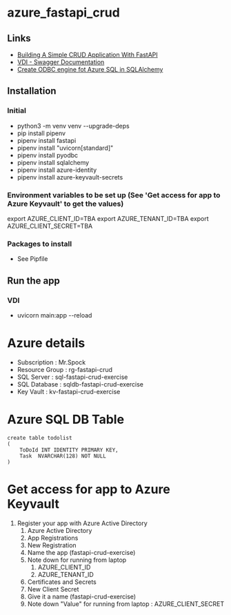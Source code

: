 # azure_fastapi_crud

## Links
- [Building A Simple CRUD Application With FastAPI](https://www.gormanalysis.com/blog/building-a-simple-crud-application-with-fastapi/)
- [VDI - Swagger Documentation](http://127.0.0.1:8000/docs)
- [Create ODBC engine fot Azure SQL in SQLAlchemy](https://docs.sqlalchemy.org/en/14/dialects/mysql.html#module-sqlalchemy.dialects.mysql.pyodbc)

## Installation
### Initial
- python3 -m venv venv --upgrade-deps
- pip install pipenv
- pipenv install fastapi
- pipenv install "uvicorn[standard]"
- pipenv install pyodbc
- pipenv install sqlalchemy
- pipenv install azure-identity
- pipenv install azure-keyvault-secrets
### Environment variables to be set up (See 'Get access for app to Azure Keyvault' to get the values)
export AZURE_CLIENT_ID=TBA
export AZURE_TENANT_ID=TBA
export AZURE_CLIENT_SECRET=TBA



### Packages to install
- See Pipfile

## Run the app
### VDI
- uvicorn main:app --reload

# Azure details
- Subscription : Mr.Spock
- Resource Group : rg-fastapi-crud
- SQL Server : sql-fastapi-crud-exercise
- SQL Database : sqldb-fastapi-crud-exercise
- Key Vault :  kv-fastapi-crud-exercise

# Azure SQL DB Table
```
create table todolist
(
	ToDoId INT IDENTITY PRIMARY KEY,
	Task  NVARCHAR(128) NOT NULL
)
```
# Get access for app to Azure Keyvault
1. Register your app with Azure Active Directory 
    1. Azure Active Directory
    1. App Registrations
    1. New Registration
    1. Name the app (fastapi-crud-exercise)
    1. Note down for running from laptop
        1. AZURE_CLIENT_ID
        1. AZURE_TENANT_ID
    1. Certificates and Secrets
    1. New Client Secret
    1. Give it a name (fastapi-crud-exercise)
    1. Note down "Value" for running from laptop : AZURE_CLIENT_SECRET